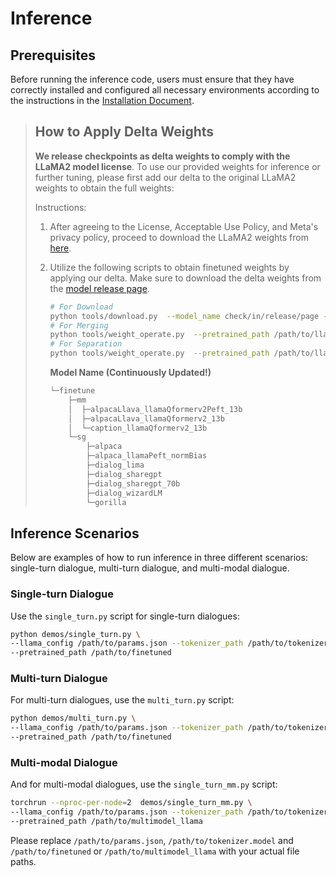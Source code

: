 # Inference

## Prerequisites

Before running the inference code, users must ensure that they have correctly installed and configured all necessary environments according to the instructions in the [Installation Document](./install.md).

> ## How to Apply Delta Weights
>
> **We release checkpoints as delta weights to comply with the LLaMA2 model license**. To use our provided weights for inference or further tuning, please first add our delta to the original LLaMA2 weights to obtain the full weights:
>
> Instructions:
>
> 1. After agreeing to the License, Acceptable Use Policy, and Meta's privacy policy, proceed to download the LLaMA2 weights from [here](https://ai.meta.com/resources/models-and-libraries/llama-downloads/).
> 2. Utilize the following scripts to obtain finetuned weights by applying our delta. Make sure to download the delta weights from the [model release page](https://huggingface.co/Alpha-VLLM/LLaMA2-Accessory).
>    ```bash
>    # For Download
>    python tools/download.py  --model_name check/in/release/page --input_type sg/or/mm --output_path path/to/save --model_size 7B/13B/70B --down_config
>    # For Merging
>    python tools/weight_operate.py  --pretrained_path /path/to/llama2/ --delta_path /path/to/delta --output_path /path/to/finetuned
>    # For Separation
>    python tools/weight_operate.py  --pretrained_path /path/to/llama2/ --delta_path /path/to/finetuned --output_path /path/to/delta --operate_type extract
>    ```
>    **Model Name (Continuously Updated!)**
>    
>    ```sh
>    └─finetune
>        ├─mm
>        │  ├─alpacaLlava_llamaQformerv2Peft_13b
>        │  ├─alpacaLlava_llamaQformerv2_13b
>        │  └─caption_llamaQformerv2_13b
>        └─sg
>            ├─alpaca
>            ├─alpaca_llamaPeft_normBias
>            ├─dialog_lima
>            ├─dialog_sharegpt
>            ├─dialog_sharegpt_70b
>            ├─dialog_wizardLM
>            └─gorilla
>    ```
>    
>    
>

## Inference Scenarios

Below are examples of how to run inference in three different scenarios: single-turn dialogue, multi-turn dialogue, and multi-modal dialogue.

### Single-turn Dialogue

Use the `single_turn.py` script for single-turn dialogues:

```bash
python demos/single_turn.py \
--llama_config /path/to/params.json --tokenizer_path /path/to/tokenizer.model \
--pretrained_path /path/to/finetuned
```

### Multi-turn Dialogue

For multi-turn dialogues, use the `multi_turn.py` script:

```bash
python demos/multi_turn.py \
--llama_config /path/to/params.json --tokenizer_path /path/to/tokenizer.model \
--pretrained_path /path/to/finetuned
```

### Multi-modal Dialogue

And for multi-modal dialogues, use the `single_turn_mm.py` script:

```bash
torchrun --nproc-per-node=2  demos/single_turn_mm.py \
--llama_config /path/to/params.json --tokenizer_path /path/to/tokenizer.model \
--pretrained_path /path/to/multimodel_llama
```

Please replace `/path/to/params.json`, `/path/to/tokenizer.model` and `/path/to/finetuned` or `/path/to/multimodel_llama` with your actual file paths.
